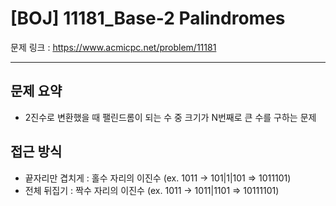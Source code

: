 # [BOJ] 11181_Base-2 Palindromes

문제 링크 : https://www.acmicpc.net/problem/11181

-------------------
## 문제 요약
  - 2진수로 변환했을 때 팰린드롬이 되는 수 중 크기가 N번째로 큰 수를 구하는 문제

## 접근 방식
  - 끝자리만 겹치게 : 홀수 자리의 이진수 (ex. 1011 -> 101|1|101 => 1011101)
  - 전체 뒤집기 : 짝수 자리의 이진수 (ex. 1011 -> 1011|1101 => 10111101)
